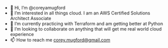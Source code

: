 - 👋 Hi, I’m @coreyamugford
- 👀 I’m interested in all things cloud. I am an AWS Certified Solutions Architect Associate
- 🌱 I’m currently practicing with Terraform and am getting better at Python
- 💞️ I’m looking to collaborate on anything that will get me real world cloud experience
- 📫 How to reach me corey.mugford@gmail.com

<!---
coreyamugford/coreyamugford is a ✨ special ✨ repository because its `README.md` (this file) appears on your GitHub profile.
You can click the Preview link to take a look at your changes.
--->
